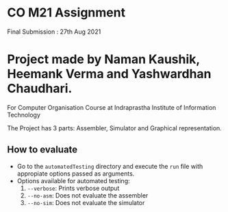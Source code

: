 # CO M21 Assignment
Final Submission : 27th Aug 2021 
# Project made by Naman Kaushik, Heemank Verma and Yashwardhan Chaudhari.
For Computer Organisation Course at Indraprastha Institute of Information Technology

The Project has 3 parts: Assembler, Simulator and Graphical representation.
## How to evaluate
* Go to the `automatedTesting` directory and execute the `run` file with appropiate options passed as arguments.
* Options available for automated testing:
	1. `--verbose`: Prints verbose output
	2. `--no-asm`: Does not evaluate the assembler
	3. `--no-sim`: Does not evaluate the simulator
